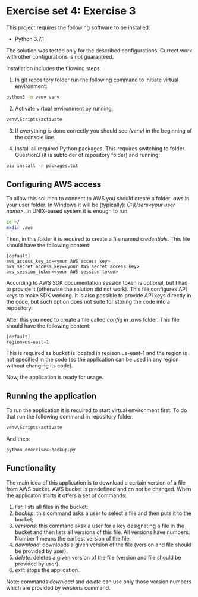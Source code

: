 # Exercise set 4: Exercise 3

This project requires the following software to be installed:

* Python 3.7.1

The solution was tested only for the described configurations. Currect work with other configurations is not guaranteed.

Installation includes the fllowing steps:
1. In git repository folder run the following command to initiate virtual environment:

```bash
python3 -m venv venv
```

2. Activate virtual environment by running:

```bash
venv\Scripts\activate
```

3. If everything is done correctly you should see *(venv)* in the beginning of the console line.

4. Install all required Python packages. This requires switching to folder Question3 (it is subfolder of repository folder) and running:

```bash
pip install -r packages.txt
```

## Configuring AWS access

To allow this solution to connect to AWS you should create a folder *.aws* in your user folder. In Windows it will be (typically): *C:\Users\<your user name>*. In UNIX-based system it is enough to run:

```bash
cd ~/
mkdir .aws
```
Then, in this folder it is required to create a file named *credentials*. This file should have the following content:

```
[default]
aws_access_key_id=<your AWS access key>
aws_secret_access_key=<your AWS secret access key>
aws_session_token=<your AWS session token>
```

According to AWS SDK documentation session token is optional, but I had to provide it (otherwise the solution did not work). This file configures API keys to make SDK working. It is also possible to provide API keys directly in the code, but such option does not suite for storing the code into a repository.

After this you need to create a file called *config* in *.aws* folder. This file should have the following content:

```
[default]
region=us-east-1
```

This is required as bucket is located in regison us-east-1 and the region is not specified in the code (so the application can be used in any region without changing its code).

Now, the application is ready for usage.

## Running the application

To run the application it is required to start virtual environment first. To do that run the following command in repository folder:

```bash
venv\Scripts\activate
```

And then:

```bash
python exercise4-backup.py
```

## Functionality

The main idea of this application is to download a certain version of a file from AWS bucket. AWS bucket is predefined and cn not be changed. When the applicaton starts it offers a set of commands:

1. *list*: lists all files in the bucket;
1. *backup*: this command asks a user to select a file and then puts it to the bucket;
1. *versions*: this command aksk a user for a key designating a file in the bucket and then lists all versions of this file. All versions have numbers. Number 1 means the earliest version of the file.
1. *download*: downloads a given version of the file (version and file should be provided by user).
1. *delete*: deletes a given version of the file (version and file should be provided by user).
1. *exit*: stops the application.

Note: commands *download* and *delete* can use only those version numbers which are provided by *versions* command.